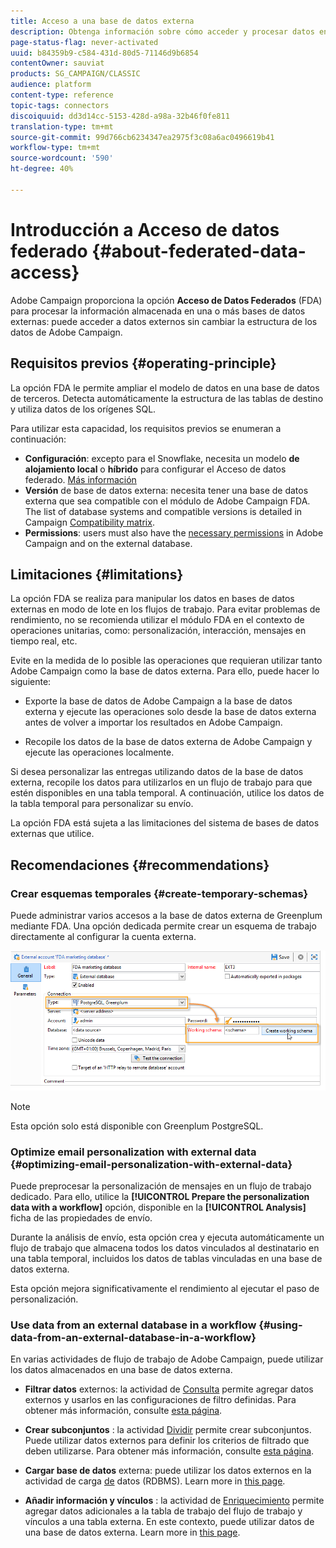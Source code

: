 ```yaml
---
title: Acceso a una base de datos externa
description: Obtenga información sobre cómo acceder y procesar datos en una base de datos externa
page-status-flag: never-activated
uuid: b84359b9-c584-431d-80d5-71146d9b6854
contentOwner: sauviat
products: SG_CAMPAIGN/CLASSIC
audience: platform
content-type: reference
topic-tags: connectors
discoiquuid: dd3d14cc-5153-428d-a98a-32b46f0fe811
translation-type: tm+mt
source-git-commit: 99d766cb6234347ea2975f3c08a6ac0496619b41
workflow-type: tm+mt
source-wordcount: '590'
ht-degree: 40%

---
```



# Introducción a Acceso de datos federado {#about-federated-data-access}

Adobe Campaign proporciona la opción **Acceso de Datos Federados** (FDA) para procesar la información almacenada en una o más bases de datos externas: puede acceder a datos externos sin cambiar la estructura de los datos de Adobe Campaign.

## Requisitos previos {#operating-principle}

La opción FDA le permite ampliar el modelo de datos en una base de datos de terceros. Detecta automáticamente la estructura de las tablas de destino y utiliza datos de los orígenes SQL.

Para utilizar esta capacidad, los requisitos previos se enumeran a continuación:

* **Configuración**: excepto para el Snowflake, necesita un modelo **de alojamiento local** o **híbrido** para configurar el Acceso de datos federado. [Más información](../../installation/using/hosting-models.md)
* **Versión** de base de datos externa: necesita tener una base de datos externa que sea compatible con el módulo de Adobe Campaign FDA. The list of database systems and compatible versions is detailed in Campaign [Compatibility matrix](../../rn/using/compatibility-matrix.md#FederatedDataAccessFDA).
* **Permissions**: users must also have the [necessary permissions](../../installation/using/remote-database-access-rights.md) in Adobe Campaign and on the external database.

## Limitaciones {#limitations}

La opción FDA se realiza para manipular los datos en bases de datos externas en modo de lote en los flujos de trabajo. Para evitar problemas de rendimiento, no se recomienda utilizar el módulo FDA en el contexto de operaciones unitarias, como: personalización, interacción, mensajes en tiempo real, etc.

Evite en la medida de lo posible las operaciones que requieran utilizar tanto Adobe Campaign como la base de datos externa. Para ello, puede hacer lo siguiente:

* Exporte la base de datos de Adobe Campaign a la base de datos externa y ejecute las operaciones solo desde la base de datos externa antes de volver a importar los resultados en Adobe Campaign.

* Recopile los datos de la base de datos externa de Adobe Campaign y ejecute las operaciones localmente.

Si desea personalizar las entregas utilizando datos de la base de datos externa, recopile los datos para utilizarlos en un flujo de trabajo para que estén disponibles en una tabla temporal. A continuación, utilice los datos de la tabla temporal para personalizar su envío.

La opción FDA está sujeta a las limitaciones del sistema de bases de datos externas que utilice.

## Recomendaciones {#recommendations}

### Crear esquemas temporales {#create-temporary-schemas}

Puede administrar varios accesos a la base de datos externa de Greenplum mediante FDA. Una opción dedicada permite crear un esquema de trabajo directamente al configurar la cuenta externa.

![](assets/fda_work_table.png)

>[!NOTE]
>
>Esta opción solo está disponible con Greenplum PostgreSQL.

### Optimize email personalization with external data {#optimizing-email-personalization-with-external-data}

Puede preprocesar la personalización de mensajes en un flujo de trabajo dedicado. Para ello, utilice la **[!UICONTROL Prepare the personalization data with a workflow]** opción, disponible en la **[!UICONTROL Analysis]** ficha de las propiedades de envío.

Durante la análisis de envío, esta opción crea y ejecuta automáticamente un flujo de trabajo que almacena todos los datos vinculados al destinatario en una tabla temporal, incluidos los datos de tablas vinculadas en una base de datos externa.

Esta opción mejora significativamente el rendimiento al ejecutar el paso de personalización.

### Use data from an external database in a workflow {#using-data-from-an-external-database-in-a-workflow}

En varias actividades de flujo de trabajo de Adobe Campaign, puede utilizar los datos almacenados en una base de datos externa.

* **Filtrar datos** externos: la actividad de [Consulta](../../workflow/using/targeting-data.md#selecting-data) permite agregar datos externos y usarlos en las configuraciones de filtro definidas. Para obtener más información, consulte [esta página](../../workflow/using/targeting-data.md#selecting-data).

* **Crear subconjuntos** : la actividad [Dividir](../../workflow/using/split.md) permite crear subconjuntos. Puede utilizar datos externos para definir los criterios de filtrado que deben utilizarse. Para obtener más información, consulte [esta página](../../workflow/using/split.md).

* **Cargar base de datos** externa: puede utilizar los datos externos en la actividad de carga [de](../../workflow/using/data-loading--rdbms-.md) datos (RDBMS). Learn more in [this page](../../workflow/using/data-loading--rdbms-.md).

* **Añadir información y vínculos** : la actividad de [Enriquecimiento](../../workflow/using/enrichment.md) permite agregar datos adicionales a la tabla de trabajo del flujo de trabajo y vínculos a una tabla externa. En este contexto, puede utilizar datos de una base de datos externa. Learn more in [this page](../../workflow/using/enrichment.md).
